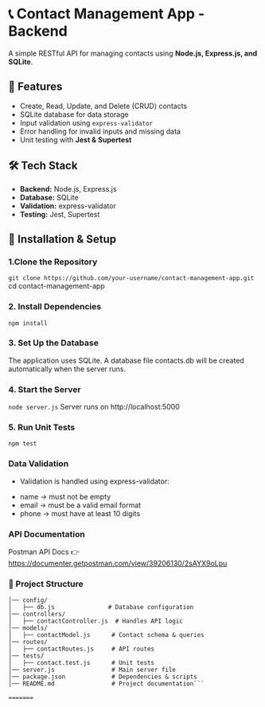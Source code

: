 # 📞 Contact Management App - Backend

A simple RESTful API for managing contacts using **Node.js, Express.js, and SQLite**.

## 🚀 Features
-  Create, Read, Update, and Delete (CRUD) contacts  
-  SQLite database for data storage  
-  Input validation using `express-validator`   
-  Error handling for invalid inputs and missing data  
-  Unit testing with **Jest & Supertest**  

## 🛠 Tech Stack
- **Backend:** Node.js, Express.js  
- **Database:** SQLite  
- **Validation:** express-validator  
- **Testing:** Jest, Supertest  

## 🔧 Installation & Setup
### 1️.Clone the Repository
`git clone https://github.com/your-username/contact-management-app.git`
cd contact-management-app

### 2. Install Dependencies
`npm install`

### 3. Set Up the Database
The application uses SQLite. A database file contacts.db will be created automatically when the server runs.

### 4. Start the Server
`node server.js`
Server runs on http://localhost:5000

### 5. Run Unit Tests
`npm test`

###  Data Validation
* Validation is handled using express-validator:
- name → must not be empty
- email → must be a valid email format
- phone → must have at least 10 digits

### API Documentation 
Postman API Docs 👉 https://documenter.getpostman.com/view/39206130/2sAYX9oLpu


### 📂 Project Structure

```contact-management-app/
│── config/
│   ├── db.js               # Database configuration
│── controllers/
│   ├── contactController.js  # Handles API logic
│── models/
│   ├── contactModel.js      # Contact schema & queries
│── routes/
│   ├── contactRoutes.js     # API routes
│── tests/
│   ├── contact.test.js      # Unit tests
│── server.js                # Main server file
│── package.json             # Dependencies & scripts
│── README.md                # Project documentation```

=======
